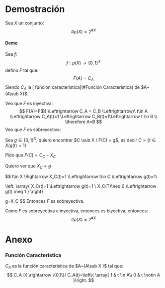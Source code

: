 # Demostración

Sea $X$ un conjunto:
$$
\#\rho(X)=2^{\#X}
$$


#### Demo

Sea $f$:
$$
f:\rho(X) \rightarrow\{0,1\}^X
$$
defino $F$ tal que:
$$
F(A)=C_A
$$
Siendo $C_A$ la [ función caracteristica](#Función Característica) de $A~(A\sub X)$.

Veo que $F$ es inyectiva:
$$
F(A)=F(B) \Leftrightarrow C_A = C_B \Leftrightarrow\\
t\in A \Leftrightarrow C_A(t)=1 \Leftrightarrow C_B(t)=1\Leftrightarrow t \in B \\
\therefore A=B
$$
Veo que $F$ es sobreyectiva:

Sea $g \in \{0,1\}^X$, quiero encontrar $C \sub X / F(C) = g$, es decir $C=\{t\in X/g(t)=1\}$

Pido que $F(C) = C_C-X_C$

Quiero ver que $X_C = g$

$$
t\in X \Rightarrow X_C(t)=1 \Leftrightarrow t\in C \Leftrightarrow g(t)=1\\

\left.
	\array{
		X_C(t)=1 \Leftrightarrow g(t)=1 \\
		X_C(T)\neq 0 \Leftrightarrow g(t) \neq 1
	}
\right\}

g=X_C
$$
Entonces $F$ es sobreyectiva.

Como $F$ es sobreyectiva e inyectiva, entonces es biyectiva, entonces:
$$
\#\rho(X)=2^{\#X}
$$

# Anexo

### Función Característica

$C_A$ es la función caracteristica de $A~(A\sub X )$  tal que:
$$
C_A :X \rightarrow \{0,1\}/ C_A(t)=\left\{	\array{		1 & t \in A\\		0 & t \notin A	}\right.
$$
